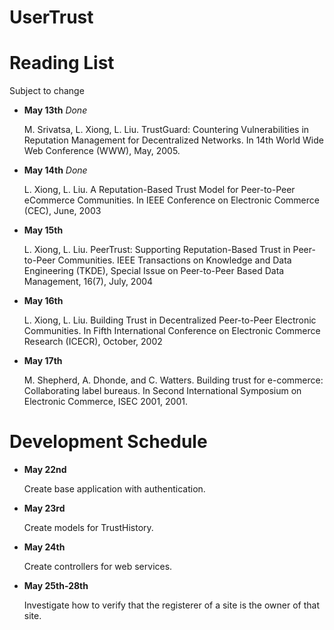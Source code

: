 # UserTrust

# Reading List
Subject to change

-   **May 13th** *Done*

    M. Srivatsa, L. Xiong, L. Liu. TrustGuard: Countering Vulnerabilities in Reputation Management for Decentralized Networks. In 14th World Wide Web Conference (WWW), May, 2005.
    
-   **May 14th** *Done*

    L. Xiong, L. Liu. A Reputation-Based Trust Model for Peer-to-Peer eCommerce Communities. In IEEE Conference on Electronic Commerce (CEC), June, 2003
    
-   **May 15th**

    L. Xiong, L. Liu. PeerTrust: Supporting Reputation-Based Trust in Peer-to-Peer Communities. IEEE Transactions on Knowledge and Data Engineering (TKDE), Special Issue on Peer-to-Peer Based Data Management, 16(7), July, 2004
    
-   **May 16th**

    L. Xiong, L. Liu. Building Trust in Decentralized Peer-to-Peer Electronic Communities. In Fifth International Conference on Electronic Commerce Research (ICECR), October, 2002
    
-   **May 17th**

    M. Shepherd, A. Dhonde, and C. Watters. Building trust for e-commerce: Collaborating label bureaus. In Second International Symposium on Electronic Commerce, ISEC 2001, 2001.

# Development Schedule

-   **May 22nd**

    Create base application with authentication.
    
-   **May 23rd**

    Create models for TrustHistory.
    
-   **May 24th**

    Create controllers for web services.
    
-   **May 25th-28th**

    Investigate how to verify that the registerer of a site is the owner of that site.
    